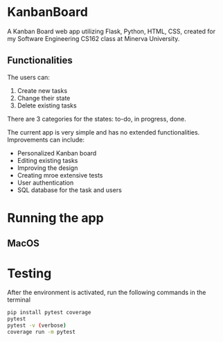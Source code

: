 # KanbanBoard 
A Kanban Board web app utilizing Flask, Python, HTML, CSS, created for my Software Engineering CS162 class at Minerva University. 

## Functionalities

The users can:
1. Create new tasks
2. Change their state
3. Delete existing tasks

There are 3 categories for the states: to-do, in progress, done. 

The current app is very simple and has no extended functionalities. Improvements can include:
- Personalized Kanban board
- Editing existing tasks
- Improving the design
- Creating mroe extensive tests
- User authentication
- SQL database for the task and users

# Running the app

## MacOS

# Testing

After the environment is activated, run the following commands in the terminal

```bash
pip install pytest coverage
pytest
pytest -v (verbose)
coverage run -m pytest
```
